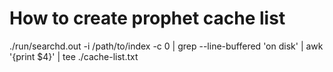 # How to create prophet cache list
./run/searchd.out -i /path/to/index -c 0 | grep --line-buffered 'on disk' | awk '{print $4}' | tee ./cache-list.txt
